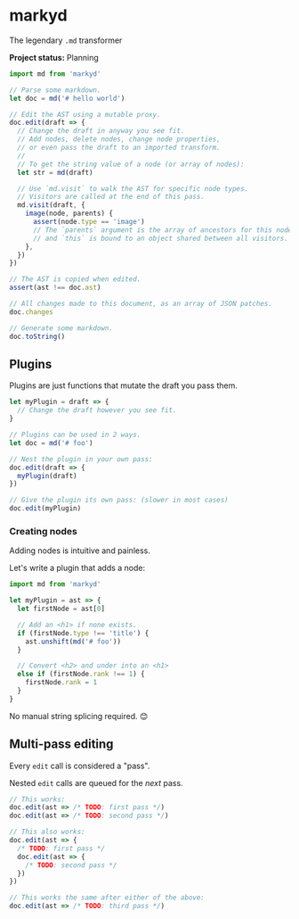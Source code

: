# markyd

The legendary `.md` transformer

**Project status:** Planning

```js
import md from 'markyd'

// Parse some markdown.
let doc = md('# hello world')

// Edit the AST using a mutable proxy.
doc.edit(draft => {
  // Change the draft in anyway you see fit.
  // Add nodes, delete nodes, change node properties,
  // or even pass the draft to an imported transform.
  //
  // To get the string value of a node (or array of nodes):
  let str = md(draft)

  // Use `md.visit` to walk the AST for specific node types.
  // Visitors are called at the end of this pass.
  md.visit(draft, {
    image(node, parents) {
      assert(node.type == 'image')
      // The `parents` argument is the array of ancestors for this node,
      // and `this` is bound to an object shared between all visitors.
    },
  })
})

// The AST is copied when edited.
assert(ast !== doc.ast)

// All changes made to this document, as an array of JSON patches.
doc.changes

// Generate some markdown.
doc.toString()
```

## Plugins

Plugins are just functions that mutate the draft you pass them.

```js
let myPlugin = draft => {
  // Change the draft however you see fit.
}

// Plugins can be used in 2 ways.
let doc = md('# foo')

// Nest the plugin in your own pass:
doc.edit(draft => {
  myPlugin(draft)
})

// Give the plugin its own pass: (slower in most cases)
doc.edit(myPlugin)
```

### Creating nodes

Adding nodes is intuitive and painless.

Let's write a plugin that adds a node:

```js
import md from 'markyd'

let myPlugin = ast => {
  let firstNode = ast[0]

  // Add an <h1> if none exists.
  if (firstNode.type !== 'title') {
    ast.unshift(md('# foo'))
  }

  // Convert <h2> and under into an <h1>
  else if (firstNode.rank !== 1) {
    firstNode.rank = 1
  }
}
```

No manual string splicing required. 😊

## Multi-pass editing

Every `edit` call is considered a "pass".

Nested `edit` calls are queued for the _next_ pass.

```js
// This works:
doc.edit(ast => /* TODO: first pass */)
doc.edit(ast => /* TODO: second pass */)

// This also works:
doc.edit(ast => {
  /* TODO: first pass */
  doc.edit(ast => {
    /* TODO: second pass */
  })
})

// This works the same after either of the above:
doc.edit(ast => /* TODO: third pass */)
```
